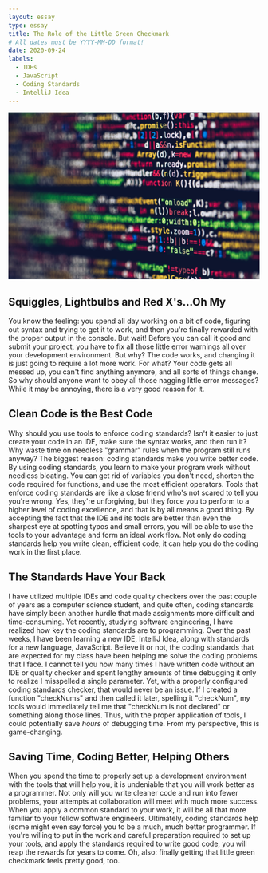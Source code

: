 ```yaml
---
layout: essay
type: essay
title: The Role of the Little Green Checkmark
# All dates must be YYYY-MM-DD format!
date: 2020-09-24
labels:
  - IDEs
  - JavaScript
  - Coding Standards
  - IntelliJ Idea
---
```


<img class="ui medium right floated rounded image" src="../images/standards.jpeg">

## Squiggles, Lightbulbs and Red X's...Oh My

You know the feeling: you spend all day working on a bit of code, figuring out syntax and trying to get it to work, and then you're finally rewarded with the proper output in the console. But wait! Before you can call it good and submit your project, you have to fix all those little error warnings all over your development environment. But why? The code works, and changing it is just going to require a lot more work. For what? Your code gets all messed up, you can't find anything anymore, and all sorts of things change. So why should anyone want to obey all those nagging little error messages? While it may be annoying, there is a very good reason for it.

## Clean Code is the Best Code

Why should you use tools to enforce coding standards? Isn't it easier to just create your code in an IDE, make sure the syntax works, and then run it? Why waste time on needless "grammar" rules when the program still runs anyway? The biggest reason: coding standards make you write better code. By using coding standards, you learn to make your program work without needless bloating. You can get rid of variables you don't need, shorten the code required for functions, and use the most efficient operators. Tools that enforce coding standards are like a close friend who's not scared to tell you you're wrong. Yes, they're unforgiving, but they force you to perform to a higher level of coding excellence, and that is by all means a good thing. By accepting the fact that the IDE and its tools are better than even the sharpest eye at spotting typos and small errors, you will be able to use the tools to your advantage and form an ideal work flow. Not only do coding standards help you write clean, efficient code, it can help you do the coding work in the first place.

## The Standards Have Your Back

I have utilized multiple IDEs and code quality checkers over the past couple of years as a computer science student, and quite often, coding standards have simply been another hurdle that made assignments more difficult and time-consuming. Yet recently, studying software engineering, I have realized how key the coding standards are to programming. Over the past weeks, I have been learning a new IDE, IntelliJ Idea, along with standards for a new language, JavaScript. Believe it or not, the coding standards that are expected for my class have been helping me solve the coding problems that I face. I cannot tell you how many times I have written code without an IDE or quality checker and spent lengthy amounts of time debugging it only to realize I misspelled a single parameter. Yet, with a properly configured coding standards checker, that would never be an issue. If I created a function "checkNums" and then called it later, spelling it "checkNum", my tools would immediately tell me that "checkNum is not declared" or something along those lines. Thus, with the proper application of tools, I could potentially save *hours* of debugging time. From my perspective, this is game-changing.

## Saving Time, Coding Better, Helping Others

When you spend the time to properly set up a development environment with the tools that will help you, it is undeniable that you will work better as a programmer. Not only will you write cleaner code and run into fewer problems, your attempts at collaboration will meet with much more success. When you apply a common standard to your work, it will be all that more familiar to your fellow software engineers. Ultimately, coding standards help (some might even say force) you to be a much, much better programmer. If you're willing to put in the work and careful preparation required to set up your tools, and apply the standards required to write good code, you will reap the rewards for years to come. Oh, also: finally getting that little green checkmark feels pretty good, too.
